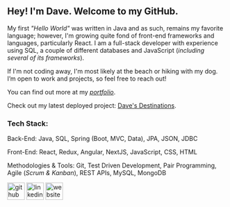 ## Hey! I'm Dave. Welcome to my GitHub.

My first _"Hello World"_ was written in Java and as such, remains my favorite language; however, I'm growing quite fond of front-end frameworks and languages, particularly React. I am a full-stack developer with experience using SQL, a couple of different databases and JavaScript (_including several of its frameworks_). 

If I'm not coding away, I'm most likely at the beach or hiking with my dog. I’m open to work and projects, so feel free to reach out!

You can find out more at my [_portfolio_](https://dave-estrada.com/).

Check out my latest deployed project: [Dave's Destinations](https://daves-destinations.vercel.app/).

### Tech Stack:

Back-End:
Java, SQL, Spring (Boot, MVC, Data), JPA, JSON, JDBC

Front-End: 
React, Redux, Angular, NextJS, JavaScript, CSS, HTML

Methodologies & Tools:
Git, Test Driven Development, Pair Programming, Agile (_Scrum & Kanban_), REST APIs, MySQL, MongoDB


[<img src='https://cdn.jsdelivr.net/npm/simple-icons@3.0.1/icons/github.svg' alt='github' height='40'>](https://github.com/David-EstradaSD) [<img src='https://cdn.jsdelivr.net/npm/simple-icons@3.0.1/icons/linkedin.svg' alt='linkedin' height='40'>](https://www.linkedin.com/in/https://www.linkedin.com/in/dave-estrada//)  [<img src='https://cdn.jsdelivr.net/npm/simple-icons@3.0.1/icons/icloud.svg' alt='website' height='40'>](https://dave-estrada.com/)  
<!-- 
[![David's GitHub stats](https://github-readme-stats.vercel.app/api?username=David-EstradaSD&theme=tokyonight&show_icons=true)](https://github.com/David-EstradaSD/github-readme-stats) -->
